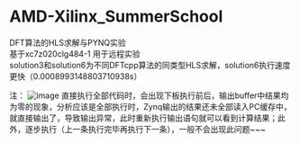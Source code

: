 # AMD-Xilinx_SummerSchool
DFT算法的HLS求解与PYNQ实验  
基于xc7z020clg484-1
用于远程实验  
solution3和solution6为不同DFTcpp算法的同类型HLS求解，solution6执行速度更快（0.0008993148803710938s）

注：
![image](https://user-images.githubusercontent.com/36146459/184332099-8f235a14-d230-400f-a042-ba57bb47d33b.png)
直接执行全部代码时，会出现下板执行前后，输出buffer中结果均为零的现象，分析应该是全部执行时，Zynq输出的结果还未全部读入PC缓存中，就直接输出了，导致输出异常，此时重新执行输出语句就可以看到计算结果；此外，逐步执行（上一条执行完毕再执行下一条），一般不会出现此问题~~~
